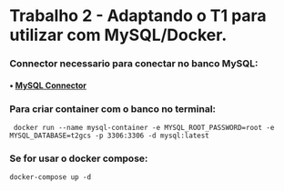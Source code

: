 # Trabalho 2 - Adaptando o T1 para utilizar com MySQL/Docker.

### Connector necessario para conectar no banco MySQL: 
#### • <a href="https://dev.mysql.com/downloads/connector/j/"> MySQL Connector</a>


### Para criar container com o banco no terminal:
```
 docker run --name mysql-container -e MYSQL_ROOT_PASSWORD=root -e MYSQL_DATABASE=t2gcs -p 3306:3306 -d mysql:latest
```

### Se for usar o docker compose:
```
docker-compose up -d
```
